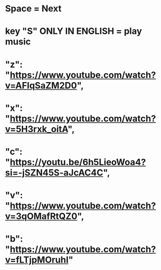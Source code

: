 # Space = Next

# key "S" ONLY IN ENGLISH = play music


  #  "z": "https://www.youtube.com/watch?v=AFIqSaZM2D0",
  #  "x": "https://www.youtube.com/watch?v=5H3rxk_oitA",
  # "c": "https://youtu.be/6h5LieoWoa4?si=-jSZN45S-aJcAC4C",
  #  "v": "https://www.youtube.com/watch?v=3qOMafRtQZ0",
  #  "b": "https://www.youtube.com/watch?v=fLTjpMOruhI"
